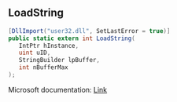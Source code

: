 ## LoadString

```csharp
[DllImport("user32.dll", SetLastError = true)]
public static extern int LoadString(
   IntPtr hInstance,
   uint uID,
   StringBuilder lpBuffer,
   int nBufferMax
);
```

Microsoft documentation: [Link](https://docs.microsoft.com/en-us/windows/win32/api/winuser/nf-winuser-loadstringw)
